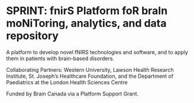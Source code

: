 # SPRINT: fnirS Platform foR braIn moNiToring, analytics, and data repository
A platform to develop novel fNIRS technologies and software, and to apply them in patients with brain-based disorders.

Collaborating Partners: Western University, Lawson Health Research Institute, St. Joseph’s Healthcare Foundation, and the Department of Paediatrics at the London Health Sciences Centre

Funded by Brain Canada via a Platform Support Grant.
